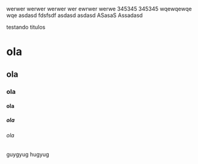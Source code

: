 werwer
werwer
werwer
wer
ewrwer
werwe
345345
345345
wqewqewqe
wqe
asdasd
fdsfsdf
asdasd
asdasd
ASasaS
Assadasd

testando titulos 
# ola
## ola
### ola
#### ola
##### ola
###### ola
guygyug
hugyug
